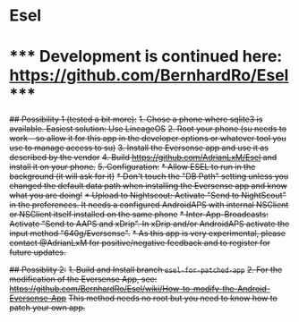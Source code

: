 # Esel

# *** Development is continued here: https://github.com/BernhardRo/Esel ***


~~## Possibility 1 (tested a bit more):~~
~~1. Chose a phone where sqlite3 is available. Easiest solution: Use LineageOS~~ 
~~2. Root your phone (su needs to work - so allow it for this app in the developer options or whatever tool you use to manage access to su)~~ 
~~3. Install the Eversense app and use it as described by the vendor~~
~~4. Build https://github.com/AdrianLxM/Esel and install it on your phone.~~
~~5. Configuration:~~
  ~~* Allow ESEL to run in the background (it will ask for it)~~
  ~~* Don't touch the "DB Path" setting unless you changed the default data path when installing the Eversense app and know what you are doing!~~
  ~~* Upload to Nightscout: Activate "Send to NightScout" in the preferences. It needs a configured AndroidAPS with internal NSClient or NSClient itself installed on the same phone~~
  ~~* Inter-App-Broadcasts: Activate "Send to AAPS and xDrip". In xDrip and/or AndroidAPS activate the input method "640g/Eversense".~~
  ~~* As this app is very experimental, please contact @AdrianLxM for positive/negative feedback and to register for future updates.~~
  
~~## Possiblity 2:~~
~~1. Build and Install branch `esel-for-patched-app`~~
~~2. For the modification of the Eversense App, see: https://github.com/BernhardRo/Esel/wiki/How-to-modify-the-Android-Eversense-App~~
~~This method needs no root but you need to know how to patch your own app.~~ 

